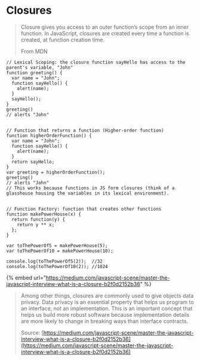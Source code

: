 # Closures

> Closure gives you access to an outer function’s scope from an inner function. In JavaScript, closures are created every time a function is created, at function creation time.&#x20;
>
> From MDN

```
// Lexical Scoping: the closure function sayHello has access to the parent's variable, "John"
function greeting() {
  var name = "John";
  function sayHello() {
    alert(name);
  }
  sayHello();
}
greeting()
// alerts "John"


// Function that returns a function (Higher-order function)
function higherOrderFunction() {
  var name = "John";
  function sayHello() {
    alert(name);
  }
  return sayHello;
}
var greeting = higherOrderFunction();
greeting()
// alerts "John"
// This works because functions in JS form closures (think of a glasshouse housing the variables in its lexical environment). 


// Function Factory: function that creates other functions
function makePowerHouse(x) {
  return function(y) {
    return y ** x;
  };
}

var toThePowerOf5 = makePowerHouse(5);
var toThePowerOf10 = makePowerHouse(10);

console.log(toThePowerOf5(2));  //32
console.log(toThePowerOf10(2)); //1024
```

{% embed url="https://medium.com/javascript-scene/master-the-javascript-interview-what-is-a-closure-b2f0d2152b36" %}

> Among other things, closures are commonly used to give objects data privacy. Data privacy is an essential property that helps us program to an interface, not an implementation. This is an important concept that helps us build more robust software because implementation details are more likely to change in breaking ways than interface contracts.
>
> Source: [https://medium.com/javascript-scene/master-the-javascript-interview-what-is-a-closure-b2f0d2152b36](https://medium.com/javascript-scene/master-the-javascript-interview-what-is-a-closure-b2f0d2152b36)



